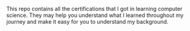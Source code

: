 This repo contains all the certifications that I got in learning computer science. They may help you understand what I learned throughout my journey and make it easy for you to understand my background.
